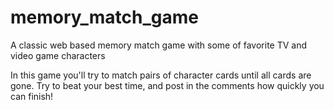 # memory_match_game

A classic web based memory match game with some of favorite TV and video game characters

In this game you'll try to match pairs of character cards until all cards are gone. Try to beat your best time, and post in the comments how quickly you can finish!